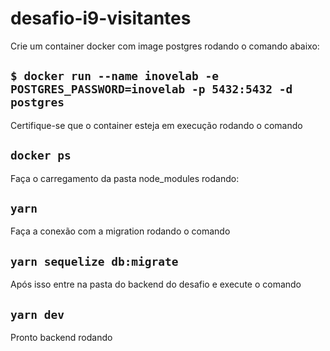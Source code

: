 # desafio-i9-visitantes

Crie um container docker com image postgres rodando o comando abaixo:
## `$ docker run --name inovelab -e POSTGRES_PASSWORD=inovelab -p 5432:5432 -d postgres`

Certifique-se que o container esteja em execução rodando o comando
## `docker ps`

Faça o carregamento da pasta node_modules rodando:
## `yarn`

Faça a conexão com a migration rodando o comando
## `yarn sequelize db:migrate`

Após isso entre na pasta do backend do desafio e execute o comando
## `yarn dev`

Pronto backend rodando


